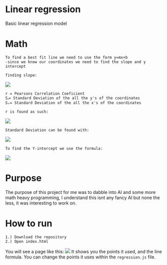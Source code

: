# Linear regression
Basic linear regression model
# Math
```
To find a best fit line we need to use the form y=mx+b
-since we know our coordinates we need to find the slope and y intercept

finding slope: 
```
![](https://cdn.discordapp.com/attachments/531278659097722950/551911296602210315/unknown.png)
 ```
 r = Pearsons Correlation Coeficient
 Sᵧ= Standard Deviation of the all the y's of the coordinates
 Sₓ= Standard Deviation of the all the x's of the coordinates
 
 r is found as such: 
 ```
 ![](http://1algo1week.warriorkitty.com/assets/pearson-correlation-coefficient/pearson-formula.png)
 
 ```
 Standard Deviation can be found with:
 ```
 ![](https://i1.wp.com/www.clydebankmedia.com/wp-content/uploads/2017/05/fg_18.png?w=1080&ssl=1)
 ```
 To find the Y-intercept we use the formula:
 ```
 ![](https://userscontent2.emaze.com/images/9e2c3bc1-c3da-4a4f-871e-70c8adf25d82/9fcce74dbc3d21a887348bdaa27ee215.jpg)

# Purpose
The purpose of this project for me was to dabble into AI and some more math heavy programming, I understand this isnt any fancy AI but none the less, it was interesting to work on.
# How to run
```
1.) Download the repository
2.) Open index.html
```
You will see a page like this:
![](https://i.gyazo.com/8b1059075cdfe24d01592d998471a054.png)
It shows you the points it used, and the line formula.
You can change the points it uses within the ``regression.js`` file.
